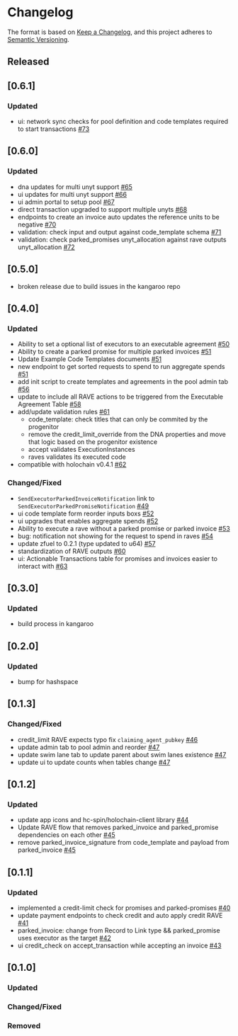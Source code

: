 # Changelog

The format is based on [Keep a Changelog](https://keepachangelog.com/en/1.0.0/),
and this project adheres to [Semantic Versioning](https://semver.org/spec/v2.0.0.html).

## Released

## [0.6.1]

### Updated

- ui: network sync checks for pool definition and code templates required to start transactions [#73](https://github.com/unytco/hfvz/pull/73)

## [0.6.0]

### Updated

- dna updates for multi unyt support [#65](https://github.com/unytco/hfvz/pull/65)
- ui updates for multi unyt support [#66](https://github.com/unytco/hfvz/pull/66)
- ui admin portal to setup pool [#67](https://github.com/unytco/hfvz/pull/67)
- direct transaction upgraded to support multiple unyts [#68](https://github.com/unytco/hfvz/pull/68)
- endpoints to create an invoice auto updates the reference units to be negative [#70](https://github.com/unytco/hfvz/pull/70)
- validation: check input and output against code_template schema [#71](https://github.com/unytco/hfvz/pull/71)
- validation: check parked_promises unyt_allocation against rave outputs unyt_allocation [#72](https://github.com/unytco/hfvz/pull/72)

## [0.5.0]

- broken release due to build issues in the kangaroo repo

## [0.4.0]

### Updated

- Ability to set a optional list of executors to an executable agreement [#50](https://github.com/unytco/hfvz/pull/50)
- Ability to create a parked promise for multiple parked invoices [#51](https://github.com/unytco/hfvz/pull/51)
- Update Example Code Templates documents [#51](https://github.com/unytco/hfvz/pull/51)
- new endpoint to get sorted requests to spend to run aggregate spends [#51](https://github.com/unytco/hfvz/pull/51)
- add init script to create templates and agreements in the pool admin tab [#56](https://github.com/unytco/hfvz/pull/56)
- update to include all RAVE actions to be triggered from the Executable Agreement Table [#58](https://github.com/unytco/hfvz/pull/58)
- add/update validation rules [#61](https://github.com/unytco/hfvz/pull/61)
  - code_template: check titles that can only be commited by the progenitor
  - remove the credit_limit_override from the DNA properties and move that logic based on the progenitor existence
  - accept validates ExecutionInstances
  - raves validates its executed code
- compatible with holochain v0.4.1 [#62](https://github.com/unytco/hfvz/pull/62)

### Changed/Fixed

- `SendExecutorParkedInvoiceNotification` link to `SendExecutorParkedPromiseNotification` [#49](https://github.com/unytco/hfvz/pull/49)
- ui code template form reorder inputs boxs [#52](https://github.com/unytco/hfvz/pull/52)
- ui upgrades that enables aggregate spends [#52](https://github.com/unytco/hfvz/pull/52)
- Ability to execute a rave without a parked promise or parked invoice [#53](https://github.com/unytco/hfvz/pull/53)
- bug: notification not showing for the request to spend in raves [#54](https://github.com/unytco/hfvz/pull/54)
- update zfuel to 0.2.1 (type updated to u64) [#57](https://github.com/unytco/hfvz/pull/57)
- standardization of RAVE outputs [#60](https://github.com/unytco/hfvz/pull/60)
- ui: Actionable Transactions table for promises and invoices easier to interact with [#63](https://github.com/unytco/hfvz/pull/63)

## [0.3.0]

### Updated

- build process in kangaroo

## [0.2.0]

### Updated

- bump for hashspace

## [0.1.3]

### Changed/Fixed

- credit_limit RAVE expects typo fix `claiming_agent_pubkey` [#46](https://github.com/unytco/hfvz/pull/46)
- update admin tab to pool admin and reorder [#47](https://github.com/unytco/hfvz/pull/47)
- update swim lane tab to update parent about swim lanes existence [#47](https://github.com/unytco/hfvz/pull/47)
- update ui to update counts when tables change [#47](https://github.com/unytco/hfvz/pull/47)

## [0.1.2]

### Updated

- update app icons and hc-spin/holochain-client library [#44](https://github.com/unytco/hfvz/pull/44)
- Update RAVE flow that removes parked_invoice and parked_promise dependencies on each other [#45](https://github.com/unytco/hfvz/pull/45)
- remove parked_invoice_signature from code_template and payload from parked_invoice [#45](https://github.com/unytco/hfvz/pull/45)

## [0.1.1]

### Updated

- implemented a credit-limit check for promises and parked-promises [#40](https://github.com/unytco/hfvz/pull/40)
- update payment endpoints to check credit and auto apply credit RAVE [#41](https://github.com/unytco/hfvz/pull/41)
- parked_invoice: change from Record to Link type && parked_promise uses executor as the target [#42](https://github.com/unytco/hfvz/pull/42)
- ui credit_check on accept_transaction while accepting an invoice [#43](https://github.com/unytco/hfvz/pull/43)

## [0.1.0]

### Updated

### Changed/Fixed

### Removed
